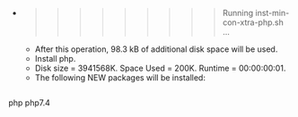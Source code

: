* >>>>>>>>> Running inst-min-con-xtra-php.sh ...
  * After this operation, 98.3 kB of additional disk space will be used.
  * Install php.
  * Disk size = 3941568K. Space Used = 200K. Runtime = 00:00:00:01.
  * The following NEW packages will be installed:
  ```bash
php php7.4
  ```
